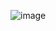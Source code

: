 ![image](https://github.com/XMAZEPRODUCTION/RestTemplate/assets/151576782/d30e0d3b-e550-47e4-b07a-55d242987bf5)
